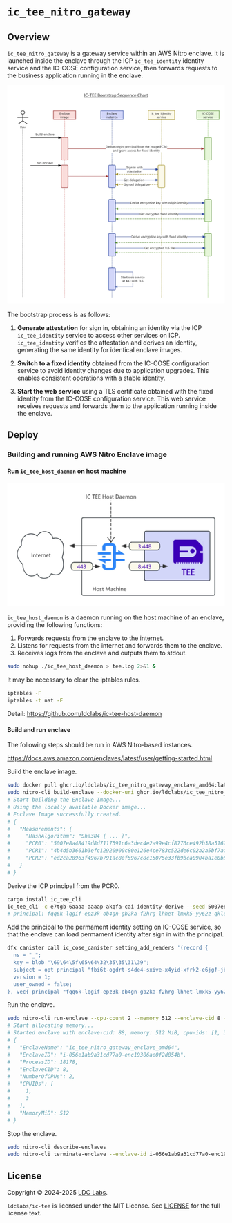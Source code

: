 # `ic_tee_nitro_gateway`
## Overview

`ic_tee_nitro_gateway` is a gateway service within an AWS Nitro enclave. It is launched inside the enclave through the ICP `ic_tee_identity` identity service and the IC-COSE configuration service, then forwards requests to the business application running in the enclave.

![IC TEE Bootstrap](./ic_tee_bootstrap.webp)

The bootstrap process is as follows:

1. **Generate attestation** for sign in, obtaining an identity via the ICP `ic_tee_identity` service to access other services on ICP. `ic_tee_identity` verifies the attestation and derives an identity, generating the same identity for identical enclave images.

2. **Switch to a fixed identity** obtained from the IC-COSE configuration service to avoid identity changes due to application upgrades. This enables consistent operations with a stable identity.

3. **Start the web service** using a TLS certificate obtained with the fixed identity from the IC-COSE configuration service. This web service receives requests and forwards them to the application running inside the enclave.

## Deploy
### Building and running AWS Nitro Enclave image

#### Run `ic_tee_host_daemon` on host machine

![IC TEE Host Daemon](./../ic_tee_host_daemon/ic_tee_host_daemon.webp)

`ic_tee_host_daemon` is a daemon running on the host machine of an enclave, providing the following functions:

1. Forwards requests from the enclave to the internet.
2. Listens for requests from the internet and forwards them to the enclave.
3. Receives logs from the enclave and outputs them to stdout.

```bash
sudo nohup ./ic_tee_host_daemon > tee.log 2>&1 &
```

It may be necessary to clear the iptables rules.
```bash
iptables -F
iptables -t nat -F
```

Detail: https://github.com/ldclabs/ic-tee-host-daemon

#### Build and run enclave

The following steps should be run in AWS Nitro-based instances.

https://docs.aws.amazon.com/enclaves/latest/user/getting-started.html

Build the enclave image.
```bash
sudo docker pull ghcr.io/ldclabs/ic_tee_nitro_gateway_enclave_amd64:latest
sudo nitro-cli build-enclave --docker-uri ghcr.io/ldclabs/ic_tee_nitro_gateway_enclave_amd64:latest --output-file ic_tee_nitro_gateway_enclave_amd64.eif
# Start building the Enclave Image...
# Using the locally available Docker image...
# Enclave Image successfully created.
# {
#   "Measurements": {
#     "HashAlgorithm": "Sha384 { ... }",
#     "PCR0": "5007e8a48419d8d7117591c6a3dec4e2a99e4cf8776ce492b38a516205e55cfde271964280a9af676f8c3465a6579955",
#     "PCR1": "4b4d5b3661b3efc12920900c80e126e4ce783c522de6c02a2a5bf7af3a2b9327b86776f188e4be1c1c404a129dbda493",
#     "PCR2": "ed2ca28963f4967b791ac8ef5967c8c15075e33fb9bca0904ba1e0b53bd97b0105ac87c89a110ceea7b7a466a54c3841"
#   }
# }
```

Derive the ICP principal from the PCR0.
```bash
cargo install ic_tee_cli
ic_tee_cli -c e7tgb-6aaaa-aaaap-akqfa-cai identity-derive --seed 5007e8a48419d8d7117591c6a3dec4e2a99e4cf8776ce492b38a516205e55cfde271964280a9af676f8c3465a6579955
# principal: fqq6k-lqgif-epz3k-ob4gn-gb2ka-f2hrg-lhhet-lmxk5-yy62z-qkloq-2qe
```

Add the principal to the permament identity setting on IC-COSE service, so that the enclave can load permament identity after sign in with the principal.
```bash
dfx canister call ic_cose_canister setting_add_readers '(record {
  ns = "_";
  key = blob "\69\64\5f\65\64\32\35\35\31\39";
  subject = opt principal "fbi6t-ogdrt-s4de4-sxive-x4yid-xfrk2-e6jgf-jbnuh-rzxoj-qv2qa-zae";
  version = 1;
  user_owned = false;
}, vec{ principal "fqq6k-lqgif-epz3k-ob4gn-gb2ka-f2hrg-lhhet-lmxk5-yy62z-qkloq-2qe" })' --ic
```

Run the enclave.
```bash
sudo nitro-cli run-enclave --cpu-count 2 --memory 512 --enclave-cid 8 --eif-path ic_tee_nitro_gateway_enclave_amd64.eif
# Start allocating memory...
# Started enclave with enclave-cid: 88, memory: 512 MiB, cpu-ids: [1, 3]
# {
#   "EnclaveName": "ic_tee_nitro_gateway_enclave_amd64",
#   "EnclaveID": "i-056e1ab9a31cd77a0-enc19306ae0f2d054b",
#   "ProcessID": 18178,
#   "EnclaveCID": 8,
#   "NumberOfCPUs": 2,
#   "CPUIDs": [
#     1,
#     3
#   ],
#   "MemoryMiB": 512
# }
```

Stop the enclave.
```bash
sudo nitro-cli describe-enclaves
sudo nitro-cli terminate-enclave --enclave-id i-056e1ab9a31cd77a0-enc19306ae0f2d054b
```

## License
Copyright © 2024-2025 [LDC Labs](https://github.com/ldclabs).

`ldclabs/ic-tee` is licensed under the MIT License. See [LICENSE](../../LICENSE-MIT) for the full license text.